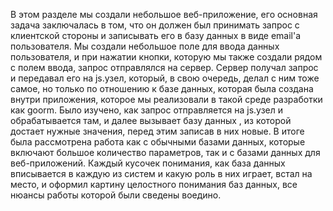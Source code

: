 В этом разделе мы создали небольшое веб-приложение, его основная задача заключалась в том, что он должен был принимать запрос с клиентской стороны и записывать его в базу данных в виде email'a пользователя. Мы создали небольшое поле для ввода данных пользователя, и при нажатии кнопки, которую мы также создали рядом с полем ввода, запрос отправлялся на сервер. Сервер получал запрос и передавал его на js.узел, который, в свою очередь, делал с ним тоже самое, но только по отношению к базе данных, которая была создана внутри приложения, которое мы реализовали в такой среде разработки как goorm.
Было изучено, как запрос отправляется на js.узел и обрабатывается там, и далее вызывает базу данных , из которой достает нужные значения, перед этим записав в них новые. В итоге была рассмотрена работа как с обычными базами данных, которые включают большое количество параметров, так и с базами данных для веб-приложений. Каждый кусочек понимания, как база данных вписывается в каждую из систем и какую роль в них играет, встал на место, и оформил картину целостного понимания баз данных, все нюансы работы которой были сведены воедино.

